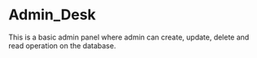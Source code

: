 # Admin_Desk
This is a basic admin panel where admin can create, update, delete and read operation on the database.   
